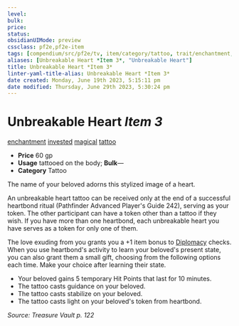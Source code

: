 ```yaml
---
level:
bulk:
price:
status:
obsidianUIMode: preview
cssclass: pf2e,pf2e-item
tags: [compendium/src/pf2e/tv, item/category/tattoo, trait/enchantment, trait/invested, trait/magical, trait/tattoo]
aliases: [Unbreakable Heart *Item 3*, "Unbreakable Heart"]
title: Unbreakable Heart *Item 3*
linter-yaml-title-alias: Unbreakable Heart *Item 3*
date created: Monday, June 19th 2023, 5:15:11 pm
date modified: Thursday, June 29th 2023, 5:30:24 pm
---
```


# Unbreakable Heart *Item 3*

[enchantment](rules/traits/enchantment.md) [invested](rules/traits/invested.md) [magical](rules/traits/magical.md) [tattoo](rules/traits/tattoo-lowg.md)  

- **Price** 60 gp
- **Usage** tattooed on the body; **Bulk**—
- **Category** Tattoo

The name of your beloved adorns this stylized image of a heart.

An unbreakable heart tattoo can be received only at the end of a successful heartbond ritual (Pathfinder Advanced Player's Guide 242), serving as your token. The other participant can have a token other than a tattoo if they wish. If you have more than one heartbond, each unbreakable heart you have serves as a token for only one of them.

The love exuding from you grants you a +1 item bonus to [Diplomacy](compendium/skills.md#Diplomacy) checks. When you use heartbond's activity to learn your beloved's present state, you can also grant them a small gift, choosing from the following options each time. Make your choice after learning their state.

- Your beloved gains 5 temporary Hit Points that last for 10 minutes.
- The tattoo casts guidance on your beloved.
- The tattoo casts stabilize on your beloved.
- The tattoo casts light on your beloved's token from heartbond.

*Source: Treasure Vault p. 122*
